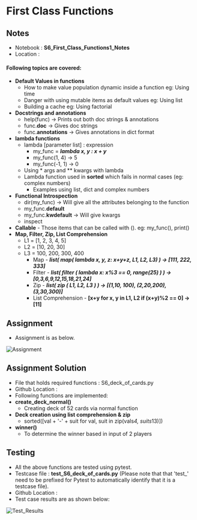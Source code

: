 # First Class Functions

## Notes

- Notebook : **S6_First_Class_Functions1_Notes**
- Location : 
#### Following topics are covered:
- **Default Values in functions**
    - How to make value population dynamic inside a function eg: Using time
    - Danger with using mutable items as default values eg: Using list
    - Building a cache eg: Using factorial
- **Docstrings and annotations**
    - help(func) -> Prints out both doc strings & annotations
    - func.__doc__ -> Gives doc strings
    - func.__annotations__ -> Gives annotations in dict format
- **lambda functions**
    - lambda [parameter list] : expression
        - my_func = ***lambda x, y : x + y***
        - my_func(1, 4) -> 5
        - my_func(-1, 1) -> 0
    - Using * args and ** kwargs with lambda
    - Lambda function used in **sorted** which fails in normal cases (eg: complex numbers)
        - Examples using list, dict and complex numbers
- **Functional Introspection**
    - dir(my_func) -> Will give all the attributes belonging to the function
    - my_func.__default__ 
    - my_func.__kwdefault__ -> Will give kwargs
    - inspect
- **Callable** - Those items that can be called with (). eg: my_func(), print()
- **Map, Filter, Zip, List Comprehension**
    - L1 = [1, 2, 3, 4, 5]
    - L2 = [10, 20, 30]
    - L3 = 100, 200, 300, 400
        - Map - ***list( map( lambda x, y, z: x+y+z, L1, L2, L3) )  -> [111, 222, 333]***
        - Filter - ***list( filter ( lambda x: x%3 == 0, range(25) ) ) -> [0,3,6,9,12,15,18,21,24]***
        - Zip - ***list( zip ( L1, L2, L3 ) ) -> [(1,10, 100), (2,20,200), (3,30,300)]***
        - List Comprehension - **[x+y for x, y in L1, L2 if (x+y)%2 == 0] -> [11]**
    
## Assignment

- Assignment is as below.

![Assignment]()

## Assignment Solution

- File that holds required functions : S6_deck_of_cards.py
- Github Location : 
- Following functions are implemented:
- **create_deck_normal()**
    - Creating deck of 52 cards via normal function
- **Deck creation using list comprehension & zip**
    - sorted([val + '-' + suit for val, suit in zip(vals*4, suits*13)])
 - **winner()**
    - To determine the winner based in input of 2 players

## Testing
- All the above functions are tested using pytest.
- Testcase file : **test_S6_deck_of_cards.py** (Please note that that 'test_' need to be prefixed for Pytest to automatically identify that it is a testcase file).
- Github Location : 
- Test case results are as shown below:
 
![Test_Results]()
